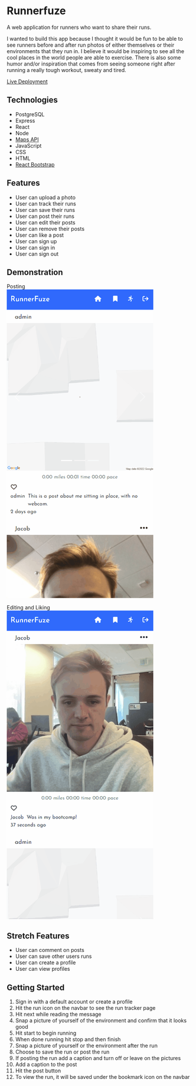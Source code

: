 # Runnerfuze

A web application for runners who want to share their runs.

I wanted to build this app because I thought it would be fun to be able to see runners before and after run photos of either themselves or their environments that they run in. I believe it would be inspiring to see all the cool places in the world people are able to exercise. There is also some humor and/or inspiration that comes from seeing someone right after running a really tough workout, sweaty and tired.

[Live Deployment](https://runnerfuze.jacobhusband.com/)

## Technologies

- PostgreSQL
- Express
- React
- Node
- [Maps API](https://developers.google.com/maps)
- JavaScript
- CSS
- HTML
- [React Bootstrap](https://react-bootstrap.github.io/)

## Features

- User can upload a photo
- User can track their runs
- User can save their runs
- User can post their runs
- User can edit their posts
- User can remove their posts
- User can like a post
- User can sign up
- User can sign in
- User can sign out

## Demonstration

Posting  
![post](https://github.com/jacobhusband/final-project/blob/main/post.gif)  
  
Editing and Liking  
![edit and like](https://github.com/jacobhusband/final-project/blob/main/edit_like.gif)  
  
## Stretch Features

- User can comment on posts
- User can save other users runs
- User can create a profile
- User can view profiles

## Getting Started

1. Sign in with a default account or create a profile
2. Hit the run icon on the navbar to see the run tracker page
3. Hit next while reading the message
4. Snap a picture of yourself of the environment and confirm that it looks good
5. Hit start to begin running
6. When done running hit stop and then finish
7. Snap a picture of yourself or the environment after the run
8. Choose to save the run or post the run
9. If posting the run add a caption and turn off or leave on the pictures
10. Add a caption to the post
11. Hit the post button
12. To view the run, it will be saved under the bookmark icon on the navbar
